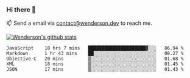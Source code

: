 ### Hi there 👋

<!--
**Wenderson-P/wenderson-p** is a ✨ _special_ ✨ repository because its `README.md` (this file) appears on your GitHub profile.

Here are some ideas to get you started:

- 🔭 I’m currently working on ...
- 🌱 I’m currently learning ...
- 👯 I’m looking to collaborate on ...
- 🤔 I’m looking for help with ...
- 💬 Ask me about ...
- 📫 How to reach me: ...
- 😄 Pronouns: ...
- ⚡ Fun fact: ...
-->

📫  Send a email via contact@wenderson.dev to reach me.

[![Wenderson's github stats](https://github-readme-stats.vercel.app/api?username=wenderson-p&show_icons=true&theme=tokyonight&hide=issues)](https://github.com/wenderson-p/github-readme-stats)

<!--START_SECTION:waka-->
```text
JavaScript    18 hrs 7 mins   █████████████████████▓░░░   86.94 % 
Markdown      1 hr 43 mins    ██░░░░░░░░░░░░░░░░░░░░░░░   08.27 % 
Objective-C   20 mins         ▒░░░░░░░░░░░░░░░░░░░░░░░░   01.68 % 
XML           18 mins         ▒░░░░░░░░░░░░░░░░░░░░░░░░   01.45 % 
JSON          17 mins         ▒░░░░░░░░░░░░░░░░░░░░░░░░   01.43 % 
```
<!--END_SECTION:waka-->
